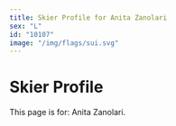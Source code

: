 ```yaml
---
title: Skier Profile for Anita Zanolari
sex: "L"
id: "10107"
image: "/img/flags/sui.svg" 
---
```


# Skier Profile

This page is for: Anita Zanolari.
    